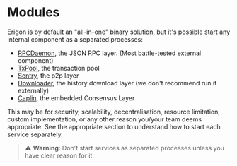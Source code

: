 # Modules

Erigon is by default an "all-in-one" binary solution, but it's possible start any internal component as a separated processes:

- [RPCDaemon](rpc-daemon.md), the JSON RPC layer. (Most battle-tested external component) 
- [TxPool](txpool.md), the transaction pool
- [Sentry](sentry.md), the p2p layer
- [Downloader](downloader.md), the history download layer (we don't recommend run it externally)
- [Caplin](..//caplin.md), the embedded Consensus Layer

This may be for security, scalability, decentralisation, resource limitation, custom implementation, or any other reason you/your team deems appropriate. See the appropriate section to understand how to start each service separately.

> ⚠️ **Warning**: Don't start services as separated processes unless you have clear reason for it.
